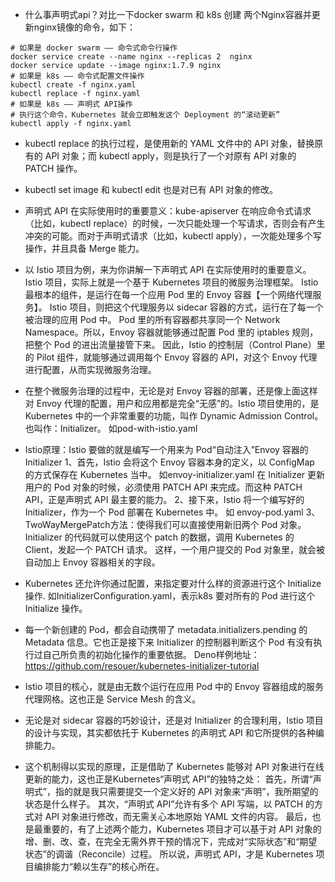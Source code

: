 - 什么事声明式api？对比一下docker swarm 和 k8s 创建 两个Nginx容器并更新nginx镜像的命令，如下：

```shell
# 如果是 docker swarm —— 命令式命令行操作
docker service create --name nginx --replicas 2  nginx
docker service update --image nginx:1.7.9 nginx
# 如果是 k8s —— 命令式配置文件操作
kubectl create -f nginx.yaml
kubectl replace -f nginx.yaml
# 如果是 k8s —— 声明式 API操作  
# 执行这个命令，Kubernetes 就会立即触发这个 Deployment 的“滚动更新”
kubectl apply -f nginx.yaml
```

- kubectl replace 的执行过程，是使用新的 YAML 文件中的 API 对象，替换原有的 API 对象；而 kubectl apply，则是执行了一个对原有
  API 对象的 PATCH 操作。
- kubectl set image 和 kubectl edit 也是对已有 API 对象的修改。

- 声明式 API 在实际使用时的重要意义：kube-apiserver 在响应命令式请求（比如，kubectl
  replace）的时候，一次只能处理一个写请求，否则会有产生冲突的可能。而对于声明式请求（比如，kubectl apply），一次能处理多个写操作，并且具备
  Merge 能力。

- 以 Istio 项目为例，来为你讲解一下声明式 API 在实际使用时的重要意义。
  Istio 项目，实际上就是一个基于 Kubernetes 项目的微服务治理框架。
  Istio 最根本的组件，是运行在每一个应用 Pod 里的 Envoy 容器【一个网络代理服务】。 Istio 项目，则把这个代理服务以 sidecar
  容器的方式，运行在了每一个被治理的应用 Pod 中。
  Pod 里的所有容器都共享同一个 Network Namespace。所以，Envoy 容器就能够通过配置 Pod 里的 iptables 规则，把整个 Pod
  的进出流量接管下来。
  因此，Istio 的控制层（Control Plane）里的 Pilot 组件，就能够通过调用每个 Envoy 容器的 API，对这个 Envoy 代理进行配置，从而实现微服务治理。

- 在整个微服务治理的过程中，无论是对 Envoy 容器的部署，还是像上面这样对 Envoy 代理的配置，用户和应用都是完全“无感”的。Istio
  项目使用的，是 Kubernetes 中的一个非常重要的功能，叫作 Dynamic Admission Control。也叫作：Initializer。
  如pod-with-istio.yaml

- Istio原理：Istio 要做的就是编写一个用来为 Pod“自动注入”Envoy 容器的 Initializer
  1、首先，Istio 会将这个 Envoy 容器本身的定义，以 ConfigMap 的方式保存在 Kubernetes 当中。
  如envoy-initializer.yaml
  在 Initializer 更新用户的 Pod 对象的时候，必须使用 PATCH API 来完成。而这种 PATCH API，正是声明式 API 最主要的能力。
  2、接下来，Istio 将一个编写好的 Initializer，作为一个 Pod 部署在 Kubernetes 中。
  如 envoy-pod.yaml
  3、TwoWayMergePatch方法：使得我们可以直接使用新旧两个 Pod 对象。Initializer 的代码就可以使用这个 patch 的数据，调用
  Kubernetes 的 Client，发起一个 PATCH 请求。
  这样，一个用户提交的 Pod 对象里，就会被自动加上 Envoy 容器相关的字段。

- Kubernetes 还允许你通过配置，来指定要对什么样的资源进行这个 Initialize 操作.
  如InitializerConfiguration.yaml，表示k8s 要对所有的 Pod 进行这个 Initialize 操作。
- 每一个新创建的 Pod，都会自动携带了 metadata.initializers.pending 的 Metadata 信息。它也正是接下来 Initializer 的控制器判断这个
  Pod 有没有执行过自己所负责的初始化操作的重要依据。
  Deno样例地址：https://github.com/resouer/kubernetes-initializer-tutorial

- Istio 项目的核心，就是由无数个运行在应用 Pod 中的 Envoy 容器组成的服务代理网格。这也正是 Service Mesh 的含义。
- 无论是对 sidecar 容器的巧妙设计，还是对 Initializer 的合理利用，Istio 项目的设计与实现，其实都依托于 Kubernetes 的声明式
  API 和它所提供的各种编排能力。
- 这个机制得以实现的原理，正是借助了 Kubernetes 能够对 API 对象进行在线更新的能力，这也正是Kubernetes“声明式 API”的独特之处：
  首先，所谓“声明式”，指的就是我只需要提交一个定义好的 API 对象来“声明”，我所期望的状态是什么样子。
  其次，“声明式 API”允许有多个 API 写端，以 PATCH 的方式对 API 对象进行修改，而无需关心本地原始 YAML 文件的内容。
  最后，也是最重要的，有了上述两个能力，Kubernetes 项目才可以基于对 API
  对象的增、删、改、查，在完全无需外界干预的情况下，完成对“实际状态”和“期望状态”的调谐（Reconcile）过程。
  所以说，声明式 API，才是 Kubernetes 项目编排能力“赖以生存”的核心所在。
  
